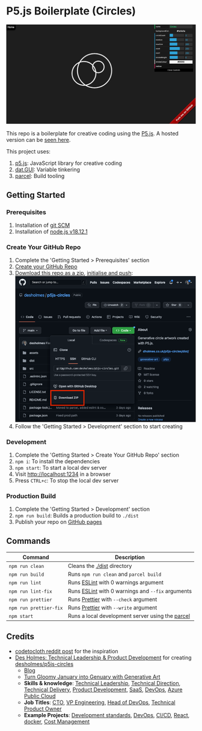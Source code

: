 # P5.js Boilerplate (Circles)

![preview](./src/p5js-circles.png)

This repo is a boilerplate for creative coding using the [P5.js](https://p5js.org/). A hosted version can be [seen here](https://dholmes.co.uk/p5js-circles/dist/).

This project uses:

1. [p5.js](https://p5js.org/): JavaScript library for creative coding
2. [dat.GUI](https://github.com/dataarts/dat.gui): Variable tinkering
3. [parcel](https://parceljs.org/): Build tooling

## Getting Started

### Prerequisites

1. Installation of [git SCM](https://git-scm.com/downloads)
1. Installation of [node.js v18.12.1](https://nodejs.org/en/)

### Create Your GitHub Repo

1. Complete the 'Getting Started > Prerequisites' section
2. [Create your GitHub Repo](https://docs.github.com/en/get-started/quickstart/create-a-repo)
3. [Download this repo as a zip](https://github.com/desholmes/p5js-circles), [initialise and push](https://training.github.com/downloads/github-git-cheat-sheet/): ![download zip](./docs/p5js-circles.download.png)
4. Follow the 'Getting Started > Development' section to start creating

### Development

1. Complete the 'Getting Started > Create Your GitHub Repo' section
2. `npm i`: To install the dependencies
3. `npm start`: To start a local dev server
4. Visit [http://localhost:1234](http://localhost:1234/) in a browser
5. Press `CTRL+c`: To stop the local dev server

### Production Build

1. Complete the 'Getting Started > Development' section
2. `npm run build`: Builds a production build to `./dist`
3. Publish your repo on [GitHub pages](https://docs.github.com/en/pages/getting-started-with-github-pages/creating-a-github-pages-site)

## Commands

|Command|Description|
|---|---|
|`npm run clean`|Cleans the [./dist](./dist) directory|
|`npm run build`|Runs `npm run clean` and `parcel build`|
|`npm run lint`|Runs [ESLint](https://eslint.org/) with 0 warnings argument|
|`npm run lint-fix`|Runs [ESLint](https://eslint.org/) with 0 warnings and `--fix` arguments|
|`npm run prettier`|Runs [Prettier](https://prettier.io/) with `--check` argument|
|`npm run prettier-fix`|Runs [Prettier](https://prettier.io/) with `--write` argument|
|`npm start`|Runs a local development server using the [parcel](https://parceljs.org/)|

## Credits

* [codetocloth reddit post](https://www.reddit.com/r/generative/comments/gc2r54/first_four_cap_designs_generated_every_design/) for the inspiration
* [Des Holmes: Technical Leadership & Product Development](https://dholmes.co.uk/) for creating [desholmes/p5js-circles](https://github.com/desholmes/p5js-circles)
  * [Blog](https://dholmes.co.uk/)
  * [Turn Gloomy January into Genuary with Generative Art](https://dholmes.co.uk/blog/genuary-p5js-boilerplate/)
  * **Skills & knowledge**: [Technical Leadership](https://dholmes.co.uk/tags/technical-leadership/), [Technical Direction](https://dholmes.co.uk/tags/technical-direction/), [Technical Delivery](https://dholmes.co.uk/tags/technical-delivery/), [Product Development](https://dholmes.co.uk/tags/product-development/), [SaaS](https://dholmes.co.uk/tags/saas/), [DevOps](https://dholmes.co.uk/tags/devops/), [Azure Public Cloud](https://dholmes.co.uk/skills/)
  * **Job Titles**: [CTO](https://dholmes.co.uk/tags/cto/), [VP Engineering](https://dholmes.co.uk/tags/vp-engineering/), [Head of DevOps](https://dholmes.co.uk/tags/devops/), [Technical Product Owner](https://dholmes.co.uk/tags/technical-product-owner/)
  * **Example Projects**: [Development standards](https://dholmes.co.uk/tags/code-quality/), [DevOps](https://dholmes.co.uk/tags/devops/), [CI/CD](https://dholmes.co.uk/tags/ci-cd/), [React](https://dholmes.co.uk/tags/react/), [docker](https://dholmes.co.uk/tags/docker/), [Cost Management](https://dholmes.co.uk/tags/costs/)
